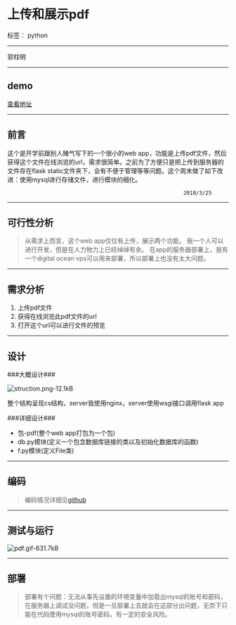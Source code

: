 ﻿# 上传和展示pdf

标签： python


----------
郭柱明


----------
## demo ##
[查看地址][1]

----------
## 前言 ##
这个是开学前跟别人赌气写下的一个很小的web app，功能是上传pdf文件，然后获得这个文件在线浏览的url，需求很简单。之前为了方便只是把上传到服务器的文件存在flask static文件夹下，会有不便于管理等等问题。这个周末做了如下改进：使用mysql进行存储文件，进行模块的细化。
                                                          
                                                            2018/3/25


----------
## 可行性分析 ##

> 从需求上而言，这个web app仅仅有上传，展示两个功能。
我一个人可以进行开发，但是在人力物力上已经绰绰有余。
在app的服务器部署上，我有一个digital ocean vps可以用来部署，所以部署上也没有太大问题。


----------
## 需求分析 ##


 1. 上传pdf文件
 2. 获得在线浏览此pdf文件的url
 3. 打开这个url可以进行文件的预览
 


----------
## 设计 ##

###大概设计###

![struction.png-12.1kB][2]


整个结构呈现cs结构，server我使用nginx，server使用wsgi接口调用flask app

###详细设计###

 - 包-pdf(整个web app打包为一个包)
  - db.py模块(定义一个包含数据库链接的类以及初始化数据库的函数)
  - f.py模块(定义File类)


----------
## 编码 ##

> 编码情况详细见[github][3]


----------
## 测试与运行 ##
![pdf.gif-631.7kB][4]


----------
## 部署 ##

> 部署有个问题：无法从事先设置的环境变量中加载出mysql的账号和密码，在服务器上调试没问题，但是一旦部署上去就会在这部分出问题，无奈下只能在代码使用mysql的账号密码，有一定的安全风险。



  

   


  [1]: http://138.68.235.123/upload
  [2]: http://static.zybuluo.com/gzm1997/5de0ll4jozkxxzntxo20ni2x/struction.png
  [3]: https://github.com/gzm1997/pdf
  [4]: http://static.zybuluo.com/gzm1997/v93gqdz11aenv30kisr64r41/pdf.gif